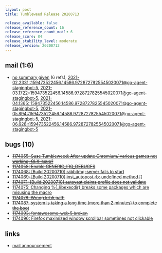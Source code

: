 ```yaml
---
layout: post
title: Tumbleweed Release 20200713

release_available: false
release_reference_count: 16
release_reference_count_mail: 6
release_score: 84
release_stability_level: moderate
release_version: 20200713
---
```


## mail (1:6)

- [no summary given](https://lists.opensuse.org/archives/list/factory@lists.opensuse.org/thread/WFJLJ3A5745UDZ26YCPXQZZ54WMCL2CB) (6 refs); [2021-02.2331::<159473522456.14586.9728727825545020071@go-agent-stagingbot-5>](https://lists.opensuse.org/archives/list/factory@lists.opensuse.org/thread/WFJLJ3A5745UDZ26YCPXQZZ54WMCL2CB), [2021-03.1722::<159473522456.14586.9728727825545020071@go-agent-stagingbot-5>](https://lists.opensuse.org/archives/list/factory@lists.opensuse.org/thread/WFJLJ3A5745UDZ26YCPXQZZ54WMCL2CB), [2021-04.1365::<159473522456.14586.9728727825545020071@go-agent-stagingbot-5>](https://lists.opensuse.org/archives/list/factory@lists.opensuse.org/thread/WFJLJ3A5745UDZ26YCPXQZZ54WMCL2CB), [2021-05.894::<159473522456.14586.9728727825545020071@go-agent-stagingbot-5>](https://lists.opensuse.org/archives/list/factory@lists.opensuse.org/thread/WFJLJ3A5745UDZ26YCPXQZZ54WMCL2CB), [2021-06.628::<159473522456.14586.9728727825545020071@go-agent-stagingbot-5>](https://lists.opensuse.org/archives/list/factory@lists.opensuse.org/thread/WFJLJ3A5745UDZ26YCPXQZZ54WMCL2CB)

## bugs (10)

<!--more-->

- ~~[1174055: Suse Tumbleweed: After update Chromium/ various games not working. GLX issue?](https://bugzilla.opensuse.org/show_bug.cgi?id=1174055)~~
- ~~[1174058: Enable GENERIC_IRQ_DEBUGFS](https://bugzilla.opensuse.org/show_bug.cgi?id=1174058)~~
- [1174068: \[Build 20200710\] rabbitmq-server fails to start](https://bugzilla.opensuse.org/show_bug.cgi?id=1174068)
- ~~[1174069: \[Build 20200710\] inst_autopost.rb: undefined method \[\]](https://bugzilla.opensuse.org/show_bug.cgi?id=1174069)~~
- ~~[1174071: \[Build 20200710\] autoyast claims profile does not validate](https://bugzilla.opensuse.org/show_bug.cgi?id=1174071)~~
- [1174075: Changing %{_libexecdir} breaks some packages which are misusing the macro](https://bugzilla.opensuse.org/show_bug.cgi?id=1174075)
- ~~[1174078: Wrong krb5 path](https://bugzilla.opensuse.org/show_bug.cgi?id=1174078)~~
- ~~[1174087: system is taking a long time (more than 2 minutes) to complete the boot](https://bugzilla.opensuse.org/show_bug.cgi?id=1174087)~~
- ~~[1174093: fontawesome-web 5 broken](https://bugzilla.opensuse.org/show_bug.cgi?id=1174093)~~
- [1174096: Firefox maximized window scrollbar sometimes not clickable](https://bugzilla.opensuse.org/show_bug.cgi?id=1174096)



## links

- [mail announcement](https://lists.opensuse.org/archives/list/factory@lists.opensuse.org/thread/WFJLJ3A5745UDZ26YCPXQZZ54WMCL2CB)
